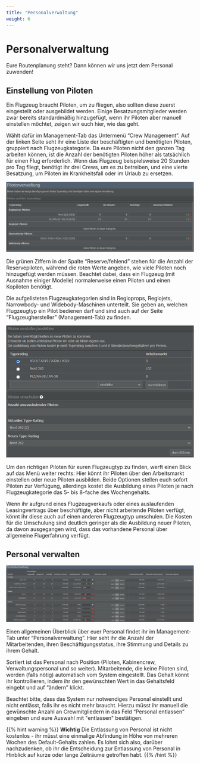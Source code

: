 ```yaml
---
title: "Personalverwaltung"
weight: 6
---
```


# Personalverwaltung

Eure Routenplanung steht? Dann können wir uns jetzt dem Personal zuwenden!

## Einstellung von Piloten

Ein Flugzeug braucht Piloten, um zu fliegen, also sollten diese zuerst eingestellt oder ausgebildet werden. Einige Besatzungsmitglieder werden zwar bereits standardmäßig hinzugefügt, wenn ihr Piloten aber manuell einstellen möchtet, zeigen wir euch hier, wie das geht.

Wählt dafür im Management-Tab das Untermenü “Crew Management”. Auf der linken Seite seht ihr eine Liste der beschäftigten und benötigten Piloten, gruppiert nach Flugzeugkategorie. Da eure Piloten nicht den ganzen Tag arbeiten können, ist die Anzahl der benötigten Piloten höher als tatsächlich für einen Flug erforderlich. Wenn das Flugzeug beispielsweise 20 Stunden pro Tag fliegt, benötigt ihr drei Crews, um es zu betreiben, und eine vierte Besatzung, um Piloten im Krankheitsfall oder im Urlaub zu ersetzen.

![Details zu Piloten](crewverwaltung_01.PNG "Details zu Piloten")

Die grünen Ziffern in der Spalte “Reserve/fehlend” stehen für die Anzahl der Reservepiloten, während die roten Werte angeben, wie viele Piloten noch hinzugefügt werden müssen. Beachtet dabei, dass ein Flugzeug (mit Ausnahme einiger Modelle) normalerweise einen Piloten und einen Kopiloten benötigt.

Die aufgelisteten Flugzeugkategorien sind in Regioprops, Regiojets, Narrowbody- und Widebody-Maschinen unterteilt. Sie geben an, welchen Flugzeugtyp ein Pilot bedienen darf und sind auch auf der Seite “Flugzeughersteller” (Management-Tab) zu finden.

![Einstellungs- und Ausbildungsmöglichkeiten](einstellen_01.PNG "Einstellungs- und Ausbildungsmöglichkeiten")

Um den richtigen Piloten für euren Flugzeugtyp zu finden, werft einen Blick auf das Menü weiter rechts: Hier könnt ihr Piloten über den Arbeitsmarkt einstellen oder neue Piloten ausbilden. Beide Optionen stellen euch sofort Piloten zur Verfügung, allerdings kostet die Ausbildung eines Piloten je nach Flugzeugkategorie das 5- bis 8-fache des Wochengehalts.

Wenn ihr aufgrund eines Flugzeugverkaufs oder eines auslaufenden Leasingvertrags über beschäftigte, aber nicht arbeitende Piloten verfügt, könnt ihr diese auch auf einen anderen Flugzeugtyp umschulen. Die Kosten für die Umschulung sind deutlich geringer als die Ausbildung neuer Piloten, da davon ausgegangen wird, dass das vorhandene Personal über allgemeine Flugerfahrung verfügt.

## Personal verwalten

![Überblick über das Personal](personalverwaltung_01.PNG "Überblick über das Personal")

Einen allgemeinen Überblick über euer Personal findet ihr im Management-Tab unter “Personalverwaltung”. Hier seht ihr die Anzahl der Mitarbeitenden, ihren Beschäftigungsstatus, ihre Stimmung und Details zu ihrem Gehalt.

Sortiert ist das Personal nach Position (Piloten, Kabinencrew, Verwaltungspersonal und so weiter). Mitarbeitende, die keine Piloten sind, werden (falls nötig) automatisch vom System eingestellt. Das Gehalt könnt ihr kontrollieren, indem ihr den gewünschten Wert in das Gehaltsfeld eingebt und auf “ändern” klickt.

Beachtet bitte, dass das System nur notwendiges Personal einstellt und nicht entlässt, falls ihr es nicht mehr braucht. Hierzu müsst ihr manuell die gewünschte Anzahl an Crewmitgliedern in das Feld “Personal entlassen” eingeben und eure Auswahl mit "entlassen" bestätigen.

{{% hint warning %}}
**Wichtig**
Die Entlassung von Personal ist nicht kostenlos - ihr müsst eine einmalige Abfindung in Höhe von mehreren Wochen des Default-Gehalts zahlen. Es lohnt sich also, darüber nachzudenken, ob ihr die Entscheidung zur Entlassung von Personal in Hinblick auf kurze oder lange Zeiträume getroffen habt.
{{% /hint %}}
